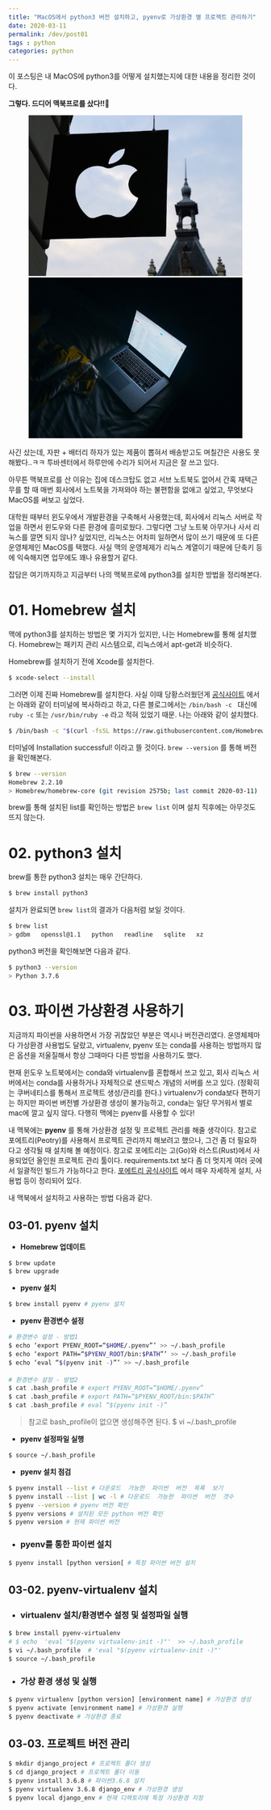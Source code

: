 ```yaml
---
title: "MacOS에서 python3 버전 설치하고, pyenv로 가상환경 별 프로젝트 관리하기"
date: 2020-03-11
permalink: /dev/post01
tags : python
categories: python
---
```


이 포스팅은 내 MacOS에 python3를 어떻게 설치했는지에 대한 내용을 정리한 것이다.

**그렇다. 드디어 맥북프로를 샀다!!🤣**

<figure class="half">
    <img src="/assets/images/medhat-dawoud-f-3mUXFLY2o-unsplash.jpg">
    <img src="/assets/images/jay-wennington-loAgTdeDcIU-unsplash.jpg">
</figure>

사긴 샀는데, 자판 + 배터리 하자가 있는 제품이 뽑혀서 배송받고도 며칠간은 사용도 못해봤다..ㅋㅋ 투바센터에서 하루만에 수리가 되어서 지금은 잘 쓰고 있다.


아무튼 맥북프로를 산 이유는 집에 데스크탑도 없고 서브 노트북도 없어서 간혹 재택근무를 할 때 매번 회사에서 노트북을 가져와야 하는 불편함을 없애고 싶었고, 무엇보다 MacOS를 써보고 싶었다. 


대학원 때부터 윈도우에서 개발환경을 구축해서 사용했는데, 회사에서 리눅스 서버로 작업을 하면서 윈도우와 다른 환경에 흥미로웠다. 그렇다면 그냥 노트북 아무거나 사서 리눅스를 깔면 되지 않나? 싶었지만, 리눅스는 어차피 일하면서 많이 쓰기 때문에 또 다른 운영체제인 MacOS를 택했다. 사실 맥의 운영체제가 리눅스 계열이기 때문에 단축키 등에 익숙해지면 업무에도 꽤나 유용할거 같다.


잡담은 여기까지하고 지금부터 나의 맥북프로에 python3를 설치한 방법을 정리해본다.



# 01. Homebrew 설치

맥에 python3를 설치하는 방법은 몇 가지가 있지만, 나는 Homebrew를 통해 설치했다. Homebrew는 패키지 관리 시스템으로, 리눅스에서 apt-get과 비슷하다.

Homebrew를 설치하기 전에 Xcode를 설치한다.

```bash
$ xcode-select --install
```

그러면 이제 진짜 Homebrew를 설치한다. 사실 이때 당황스러웠던게 [공식사이트][공식사이트] 에서는 아래와 같이 터미널에 복사하라고 하고, 다른 블로그에서는 `/bin/bash -c ` 대신에 `ruby -c` 또는 `/usr/bin/ruby -e`  라고 적혀 있었기 때문. 나는 아래와 같이 설치했다.
 
```bash
$ /bin/bash -c "$(curl -fsSL https://raw.githubusercontent.com/Homebrew/install/master/install.sh)"
```

터미널에 Installation successful! 이라고 뜰 것이다. `brew --version` 를 통해 버전을 확인해본다.

```bash
$ brew --version
Homebrew 2.2.10
> Homebrew/homebrew-core (git revision 2575b; last commit 2020-03-11)
```

brew를 통해 설치된 list를 확인하는 방법은 `brew list` 이며 설치 직후에는 아무것도 뜨지 않는다.


# 02. python3 설치

brew를 통한 python3 설치는 매우 간단하다.

```bash
$ brew install python3
```

설치가 완료되면 `brew list`의 결과가 다음처럼 보일 것이다.

```bash
$ brew list
> gdbm   openssl@1.1   python   readline   sqlite   xz
```

python3 버전을 확인해보면 다음과 같다.

```bash
$ python3 --version
> Python 3.7.6
```


# 03. 파이썬 가상환경 사용하기
지금까지 파이썬을 사용하면서 가장 귀찮았던 부분은 역시나 버전관리였다. 운영체제마다 가상환경 사용법도 달랐고, virtualenv, pyenv 또는 conda를 사용하는 방법까지 많은 옵션을 저울질해서 항상 그때마다 다른 방법을 사용하기도 했다.


현재 윈도우 노트북에서는 conda와 virtualenv를 혼합해서 쓰고 있고, 회사 리눅스 서버에서는 conda를 사용하거나 자체적으로 샌드박스 개념의 서버를 쓰고 있다. (정확히는 쿠버네티스를 통해서 프로젝트 생성/관리를 한다.) virtualenv가 conda보다 편하기는 하지만 파이썬 버전별 가상환경 생성이 불가능하고, conda는 일단 무거워서 별로 mac에 깔고 싶지 않다. 다행히 맥에는 pyenv를 사용할 수 있다! 


내 맥북에는 **pyenv** 를 통해 가상환경 설정 및 프로젝트 관리를 해줄 생각이다. 참고로 포에트리(Peotry)를 사용해서 프로젝트 관리까지 해보려고 했으나, 그건 좀 더 필요하다고 생각될 때 설치해 볼 예정이다. 참고로 포에트리는 고(Go)와 러스트(Rust)에서 사용되었던 올인원 프로젝트 관리 툴이다. requirements.txt 보다 좀 더 멋지게 여러 곳에서 일괄적인 빌드가 가능하다고 한다. [포에트리 공식사이트][포에트리 공식사이트] 에서 매우 자세하게 설치, 사용법 등이 정리되어 있다.

내 맥북에서 설치하고 사용하는 방법 다음과 같다.

## 03-01. pyenv 설치

- **Homebrew 업데이트**
```bash
$ brew update
$ brew upgrade
```
- **pyenv 설치**
```bash
$ brew install pyenv # pyenv 설치 
```
- **pyenv 환경변수 설정**
```bash
# 환경변수 설정 - 방법1
$ echo ‘export PYENV_ROOT=“$HOME/.pyenv”’ >> ~/.bash_profile
$ echo ‘export PATH=“$PYENV_ROOT/bin:$PATH”’ >> ~/.bash_profile
$ echo ‘eval “$(pyenv init -)”’ >> ~/.bash_profile

# 환경변수 설정 - 방법2
$ cat .bash_profile # export PYENV_ROOT=“$HOME/.pyenv”
$ cat .bash_profile # export PATH=“$PYENV_ROOT/bin:$PATH”
$ cat .bash_profile # eval “$(pyenv init -)”
```

> 참고로 bash_profile이 없으면 생성해주면 된다. $ vi ~/.bash_profile


- **pyenv 설정파일 실행**

```bash
$ source ~/.bash_profile
```
- **pyenv 설치 점검**

```bash
$ pyenv install --list # 다운로드  가능한  파이썬  버전  목록  보기
$ pyenv install --list | wc -l # 다운로드  가능한  파이썬  버전  갯수
$ pyenv --version # pyenv 버전 확인
$ pyenv versions # 설치된 모든 python 버전 확인 
$ pyenv version # 현재 파이썬 버전
```
- ### pyenv를 통한 파이썬 설치

```bash
$ pyenv install [python version[ # 특정 파이썬 버전 설치
```


## 03-02. pyenv-virtualenv  설치

- ### virtualenv 설치/환경변수 설정 및 설정파일 실행
```bash
$ brew install pyenv-virtualenv
# $ echo  'eval "$(pyenv virtualenv-init -)"'  >> ~/.bash_profile
$ vi ~/.bash_profile  # 'eval "$(pyenv virtualenv-init -)"'
$ source ~/.bash_profile
```

- ### 가상 환경  생성  및  실행
```bash
$ pyenv virtualenv [python version] [environment name] # 가상환경 생성
$ pyenv activate [environment name] # 가상환경 실행
$ pyenv deactivate # 가상환경 종료
```


## 03-03. 프로젝트 버전 관리
```bash
$ mkdir django_project # 프로젝트 폴더 생성
$ cd django_project # 프로젝트 폴더 이동
$ pyenv install 3.6.8 # 파이썬3.6.8 설치
$ pyenv virtualenv 3.6.8 django_env # 가상환경 생성
$ pyenv local django_env # 현재 디렉토리에 특정 가상환경 지정
```

[공식사이트]:  https://brew.sh/
[포에트리 공식사이트]: https://python-poetry.org/docs/basic-usage/
